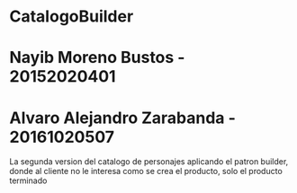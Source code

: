 # CatalogoBuilder

# Nayib Moreno Bustos - 20152020401
# Alvaro Alejandro Zarabanda - 20161020507

La segunda version del catalogo de personajes aplicando el patron builder, donde al cliente no le interesa como se crea el producto, solo el producto terminado
